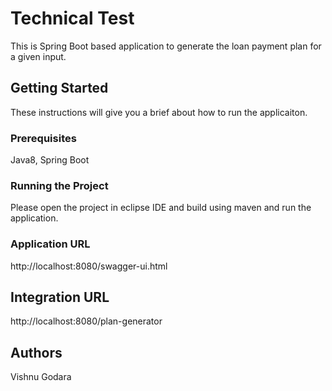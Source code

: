 # Technical Test 
This is Spring Boot based application to generate the loan payment plan for a given input.

## Getting Started
These instructions will give you a brief about how to run the applicaiton.

### Prerequisites
Java8, Spring Boot

### Running the Project
Please open the project in eclipse IDE and build using maven and run the application.

### Application URL
http://localhost:8080/swagger-ui.html

## Integration URL
http://localhost:8080/plan-generator

## Authors
Vishnu Godara
